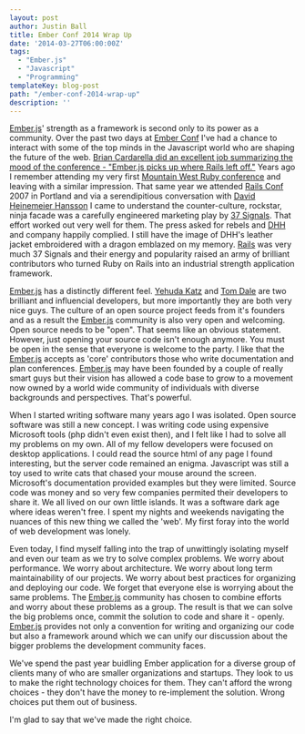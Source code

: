 ```yaml
---
layout: post
author: Justin Ball
title: Ember Conf 2014 Wrap Up
date: '2014-03-27T06:00:00Z'
tags:
  - "Ember.js"
  - "Javascript"
  - "Programming"
templateKey: blog-post
path: "/ember-conf-2014-wrap-up"
description: ''
---
```


<a href="http://emberjs.com/">Ember.js</a>' strength as a framework is second only to its power as a community. Over the past two days at <a href="http://emberconf.com/">Ember Conf</a>
I've had a chance to interact with some of the top minds in the Javascript world who are shaping the future of the web.
<a href="http://reefpoints.dockyard.com/2014/03/17/emberconf-picks-ups-where-the-rails-community-left-off.html">Brian Cardarella did an excellent job summarizing
the mood of the conference - "Ember.js picks up where Rails left off."</a> Years ago I remember attending my very first <a href="http://mtnwestrubyconf.org/">Mountain West Ruby conference</a>
and leaving with a similar impression. That same year we attended <a href="http://www.railsconf.com/">Rails Conf</a> 2007 in Portland and via a serendipitious conversation with
<a href="http://david.heinemeierhansson.com/">David Heinemeier Hansson</a> I came to understand
the counter-culture, rockstar, ninja facade was a carefully engineered marketing play by <a href="https://37signals.com/">37 Signals</a>. That effort worked out very well for them. The press asked for rebels
and <a href="https://twitter.com/dhh">DHH</a> and company happily complied. I still have the image of DHH's leather jacket embroidered with a dragon emblazed on my memory.
<a href="http://rubyonrails.org/">Rails</a> was very much 37 Signals and their energy and popularity raised an army of brilliant contributors who turned Ruby on Rails into an industrial strength application framework.

<a href="http://emberjs.com/">Ember.js</a> has a distinctly different feel. <a href="http://yehudakatz.com/">Yehuda Katz</a> and <a href="http://tomdale.net/">Tom Dale</a>
are two brilliant and influencial developers, but more importantly they are both very nice guys. The culture of an open source project feeds from it's founders and as a result
the <a href="http://emberjs.com/">Ember.js</a> community is also very open and welcoming. Open source needs to be "open". That seems like an obvious statement. However, just opening your source code isn't enough anymore.
You must be open in the sense that everyone is welcome to the party. I like that the <a href="http://emberjs.com/">Ember.js</a> accepts as 'core' contributors those who write documentation and plan conferences.
<a href="http://emberjs.com/">Ember.js</a> may have been founded by a couple of really smart guys but their vision has allowed a code base to grow to a movement now owned by a world wide community of individuals
with diverse backgrounds and perspectives. That's powerful.

When I started writing software many years ago I was isolated. Open source software was still a new concept. I was writing code using expensive Microsoft tools
(php didn't even exist then), and I felt like I had to solve all my problems on my own. All of my fellow developers were focused on desktop applications. I could read the
source html of any page I found interesting, but the server code remained an enigma. Javascript was still a toy used to write cats that chased your mouse around
the screen. Microsoft's documentation provided examples but they were limited. Source code was money and so very few companies permited their developers to share it.
We all lived on our own little islands. It was a software dark age where ideas weren't free.
I spent my nights and weekends navigating the nuances of this new thing we called the 'web'. My first foray into the world of web development was lonely.

Even today, I find myself falling into the trap of unwittingly isolating myself and even our team as we try to solve complex problems. We worry about performance. We worry about architecture.
We worry about long term maintainability of our projects. We worry about best practices for organizing and deploying our code.
We forget that everyone else is worrying about the same problems.
The <a href="http://emberjs.com/">Ember.js</a> community has chosen to combine efforts and worry about these problems as a group.
The result is that we can solve the big problems once,
commit the solution to code and share it - openly. <a href="http://emberjs.com/">Ember.js</a> provides not only a convention for
writing and organizing our code but also a framework around which we can unify our discussion about the bigger problems the development community faces.

We've spend the past year buidling Ember application for a diverse group of clients many of who are smaller organizations and startups. They look to us to make the right
technology choices for them. They can't afford the wrong choices - they don't have the money to re-implement the solution. Wrong choices put them out of business.

I'm glad to say that we've made the right choice.
